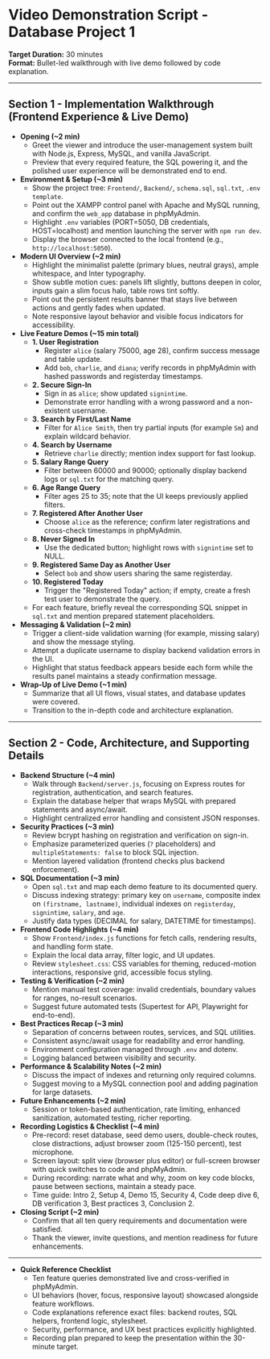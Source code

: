 # Video Demonstration Script - Database Project 1
**Target Duration:** 30 minutes  
**Format:** Bullet-led walkthrough with live demo followed by code explanation.

---

## Section 1 - Implementation Walkthrough (Frontend Experience & Live Demo)
- **Opening (~2 min)**
  - Greet the viewer and introduce the user-management system built with Node.js, Express, MySQL, and vanilla JavaScript.
  - Preview that every required feature, the SQL powering it, and the polished user experience will be demonstrated end to end.
- **Environment & Setup (~3 min)**
  - Show the project tree: `Frontend/`, `Backend/`, `schema.sql`, `sql.txt`, `.env template`.
  - Point out the XAMPP control panel with Apache and MySQL running, and confirm the `web_app` database in phpMyAdmin.
  - Highlight `.env` variables (PORT=5050, DB credentials, HOST=localhost) and mention launching the server with `npm run dev`.
  - Display the browser connected to the local frontend (e.g., `http://localhost:5050`).
- **Modern UI Overview (~2 min)**
  - Highlight the minimalist palette (primary blues, neutral grays), ample whitespace, and Inter typography.
  - Show subtle motion cues: panels lift slightly, buttons deepen in color, inputs gain a slim focus halo, table rows tint softly.
  - Point out the persistent results banner that stays live between actions and gently fades when updated.
  - Note responsive layout behavior and visible focus indicators for accessibility.
- **Live Feature Demos (~15 min total)**
  - **1. User Registration**
    - Register `alice` (salary 75000, age 28), confirm success message and table update.
    - Add `bob`, `charlie`, and `diana`; verify records in phpMyAdmin with hashed passwords and registerday timestamps.
  - **2. Secure Sign-In**
    - Sign in as `alice`; show updated `signintime`.
    - Demonstrate error handling with a wrong password and a non-existent username.
  - **3. Search by First/Last Name**
    - Filter for `Alice Smith`, then try partial inputs (for example `Sm`) and explain wildcard behavior.
  - **4. Search by Username**
    - Retrieve `charlie` directly; mention index support for fast lookup.
  - **5. Salary Range Query**
    - Filter between 60000 and 90000; optionally display backend logs or `sql.txt` for the matching query.
  - **6. Age Range Query**
    - Filter ages 25 to 35; note that the UI keeps previously applied filters.
  - **7. Registered After Another User**
    - Choose `alice` as the reference; confirm later registrations and cross-check timestamps in phpMyAdmin.
  - **8. Never Signed In**
    - Use the dedicated button; highlight rows with `signintime` set to NULL.
  - **9. Registered Same Day as Another User**
    - Select `bob` and show users sharing the same registerday.
  - **10. Registered Today**
    - Trigger the "Registered Today" action; if empty, create a fresh test user to demonstrate the query.
  - For each feature, briefly reveal the corresponding SQL snippet in `sql.txt` and mention prepared statement placeholders.
- **Messaging & Validation (~2 min)**
  - Trigger a client-side validation warning (for example, missing salary) and show the message styling.
  - Attempt a duplicate username to display backend validation errors in the UI.
  - Highlight that status feedback appears beside each form while the results panel maintains a steady confirmation message.
- **Wrap-Up of Live Demo (~1 min)**
  - Summarize that all UI flows, visual states, and database updates were covered.
  - Transition to the in-depth code and architecture explanation.

---

## Section 2 - Code, Architecture, and Supporting Details
- **Backend Structure (~4 min)**
  - Walk through `Backend/server.js`, focusing on Express routes for registration, authentication, and search features.
  - Explain the database helper that wraps MySQL with prepared statements and async/await.
  - Highlight centralized error handling and consistent JSON responses.
- **Security Practices (~3 min)**
  - Review bcrypt hashing on registration and verification on sign-in.
  - Emphasize parameterized queries (`?` placeholders) and `multipleStatements: false` to block SQL injection.
  - Mention layered validation (frontend checks plus backend enforcement).
- **SQL Documentation (~3 min)**
  - Open `sql.txt` and map each demo feature to its documented query.
  - Discuss indexing strategy: primary key on `username`, composite index on `(firstname, lastname)`, individual indexes on `registerday`, `signintime`, `salary`, and `age`.
  - Justify data types (DECIMAL for salary, DATETIME for timestamps).
- **Frontend Code Highlights (~4 min)**
  - Show `Frontend/index.js` functions for fetch calls, rendering results, and handling form state.
  - Explain the local data array, filter logic, and UI updates.
  - Review `stylesheet.css`: CSS variables for theming, reduced-motion interactions, responsive grid, accessible focus styling.
- **Testing & Verification (~2 min)**
  - Mention manual test coverage: invalid credentials, boundary values for ranges, no-result scenarios.
  - Suggest future automated tests (Supertest for API, Playwright for end-to-end).
- **Best Practices Recap (~3 min)**
  - Separation of concerns between routes, services, and SQL utilities.
  - Consistent async/await usage for readability and error handling.
  - Environment configuration managed through `.env` and dotenv.
  - Logging balanced between visibility and security.
- **Performance & Scalability Notes (~2 min)**
  - Discuss the impact of indexes and returning only required columns.
  - Suggest moving to a MySQL connection pool and adding pagination for large datasets.
- **Future Enhancements (~2 min)**
  - Session or token-based authentication, rate limiting, enhanced sanitization, automated testing, richer reporting.
- **Recording Logistics & Checklist (~4 min)**
  - Pre-record: reset database, seed demo users, double-check routes, close distractions, adjust browser zoom (125-150 percent), test microphone.
  - Screen layout: split view (browser plus editor) or full-screen browser with quick switches to code and phpMyAdmin.
  - During recording: narrate what and why, zoom on key code blocks, pause between sections, maintain a steady pace.
  - Time guide: Intro 2, Setup 4, Demo 15, Security 4, Code deep dive 6, DB verification 3, Best practices 3, Conclusion 2.
- **Closing Script (~2 min)**
  - Confirm that all ten query requirements and documentation were satisfied.
  - Thank the viewer, invite questions, and mention readiness for future enhancements.

---

- **Quick Reference Checklist**
  - Ten feature queries demonstrated live and cross-verified in phpMyAdmin.
  - UI behaviors (hover, focus, responsive layout) showcased alongside feature workflows.
  - Code explanations reference exact files: backend routes, SQL helpers, frontend logic, stylesheet.
  - Security, performance, and UX best practices explicitly highlighted.
  - Recording plan prepared to keep the presentation within the 30-minute target.
